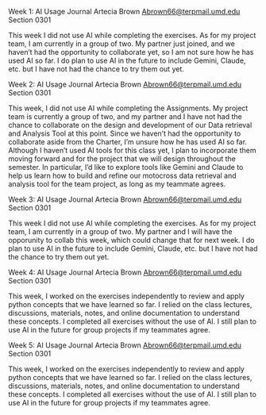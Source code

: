 Week 1:
AI Usage Journal
Artecia Brown
Abrown66@terpmail.umd.edu
Section 0301

This week I did not use AI while completing the exercises. As for my project team, I am currently in a group of two. 
My partner just joined, and we haven’t had the opportunity to collaborate yet, so I am not sure how he has used AI so far.
I do plan to use AI in the future to include Gemini, Claude, etc. but I have not had the chance to try them out yet.

Week 2:
AI Usage Journal 
Artecia Brown
Abrown66@terpmail.umd.edu
Section 0301

This week, I did not use AI while completing the Assignments. My project team is currently a group of two, and my partner and I have not had the chance to collaborate on the design and development of our Data retrieval and Analysis Tool at this point. Since we haven’t had the opportunity to collaborate aside from the Charter, I’m unsure how he has used AI so far. Although I haven’t used AI tools for this class yet, I plan to incorporate them moving forward and for the project that we will design throughout the semester. In particular, I’d like to explore tools like Gemini and Claude to help us learn how to build and refine our motocross data retrieval and analysis tool for the team project, as long as my teammate agrees.

Week 3:
AI Usage Journal
Artecia Brown
Abrown66@terpmail.umd.edu
Section 0301

This week I did not use AI while completing the exercises. As for my project team, I am currently in a group of two. 
My partner and I will have the opporunity to collab this week, which could change that for next week.
I do plan to use AI in the future to include Gemini, Claude, etc. but I have not had the chance to try them out yet.

Week 4:
AI Usage Journal
Artecia Brown
Abrown66@terpmail.umd.edu
Section 0301

This week, I worked on the exercises independently to review and apply python concepts that we have learned so far. I relied on the class lectures, discussions, materials, notes, and online documentation to understand these concepts. I completed all exercises without the use of AI. I still plan to use AI in the future for group projects if my teammates agree.

Week 5:
AI Usage Journal
Artecia Brown
Abrown66@terpmail.umd.edu
Section 0301

This week, I worked on the exercises independently to review and apply python concepts that we have learned so far. I relied on the class lectures, discussions, materials, notes, and online documentation to understand these concepts. I completed all exercises without the use of AI. I still plan to use AI in the future for group projects if my teammates agree.
